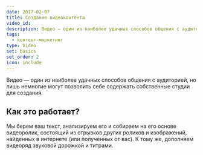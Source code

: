 ```yaml
---
date: 2017-02-07
title: Создание видеоконтента
video_id: 
description: Видео — один из наиболее удачных способов общения с аудиторией, но лишь немногие могут позволить себе содержать собственные студии для создания видеоконтента. 
tags:
  - контент-маркетинг
type: Video
set: basics
set_order: 2
icon: include
---
```


Видео — один из наиболее удачных способов общения с аудиторией, но лишь немногие могут позволить себе содержать собственные студии для создания.

## Как это работает?

Мы берем ваш текст, анализируем его и собираем на его основе видеоролик, состоящий из отрывков других роликов и изображений, найденных в интернете (или полученных от вас). К тому же, дополняем видеоряд звуковой дорожкой и титрами.


